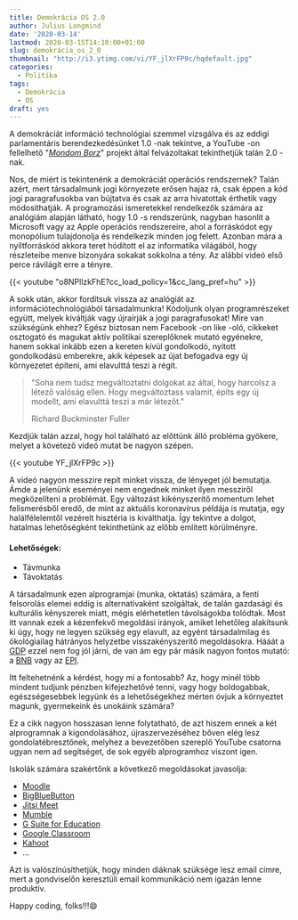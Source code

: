 ```yaml
---
title: Demokrácia OS 2.0
author: Julius Longmind
date: '2020-03-14'
lastmod: 2020-03-15T14:10:00+01:00
slug: demokrácia_os_2_0
thumbnail: "http://i3.ytimg.com/vi/YF_jlXrFP9c/hqdefault.jpg"
categories:
  - Politika
tags:
  - Demokrácia
  - OS
draft: yes
---
```


A demokráciát információ technológiai szemmel vizsgálva és az eddigi parlamentáris berendezkedésünket 1.0 -nak tekintve, a YouTube -on fellelhető "*[Mondom Borz](https://www.youtube.com/channel/UC9yLjIQCT5zVRdnW0NFNTng)*" projekt által felvázoltakat tekinthetjük talán 2.0 -nak.

<!--more-->

Nos, de miért is tekintenénk a demokráciát operációs rendszernek? Talán azért, mert társadalmunk jogi környezete erősen hajaz rá, csak éppen a kód jogi paragrafusokba van bújtatva és csak az arra hivatottak érthetik vagy módosíthatják. A programozási ismeretekkel rendelkezők számára az analógiám alapján látható, hogy 1.0 -s rendszerünk, nagyban hasonlít a Microsoft vagy az Apple operációs rendszereire, ahol a forráskódot egy monopólium tulajdonolja és rendelkezik minden jog felett.
Azonban mára a nyíltforráskód akkora teret hódított el az informatika világából, hogy részleteibe menve bizonyára sokakat sokkolna a tény. Az alábbi videó első perce rávilágít erre a tényre.

{{< youtube "o8NPllzkFhE?cc_load_policy=1&cc_lang_pref=hu" >}}&nbsp;

A sokk után, akkor fordítsuk vissza az analógiát az információtechnológiából társadalmunkra! Kódoljunk olyan programrészeket együtt, melyek kiváltják vagy újraírják a jogi paragrafusokat!
Mire van szükségünk ehhez? Egész biztosan nem Facebook -on like -oló, cikkeket osztogató és magukat aktív politikai szereplőknek mutató egyénekre, hanem sokkal inkább ezen a kereten kívül gondolkodó, nyitott gondolkodású emberekre, akik képesek az újat befogadva egy új környezetet építeni, ami elavulttá teszi a régit.

> "Soha nem tudsz megváltoztatni dolgokat az által, hogy harcolsz a létező valóság ellen. Hogy megváltoztass valamit, építs egy új modellt, ami elavulttá teszi a már létezőt."
>
> Richard Buckminster Fuller

Kezdjük talán azzal, hogy hol található az előttünk álló probléma gyökere, melyet a követező videó mutat be nagyon szépen.

{{< youtube YF_jlXrFP9c >}}&nbsp;

A videó nagyon messzire repít minket vissza, de lényeget jól bemutatja. Ámde a jelenünk eseményei nem engednek minket ilyen messziről megközelíteni a problémát. Egy változást kikényszerítő momentum lehet felismerésből eredő, de mint az aktuális koronavírus példája is mutatja, egy halálfélelemtől vezérelt hisztéria is kiválthatja. Így tekintve a dolgot, hatalmas lehetőségként tekinthetünk az előbb említett körülményre.

#### Lehetőségek:
+ Távmunka
+ Távoktatás

A társadalmunk ezen alprogramjai (munka, oktatás) számára, a fenti felsorolás elemei eddig is alternatívaként szolgáltak, de talán gazdasági és kulturális kényszerek miatt, mégis elérhetetlen távolságokba tolódtak.
Most itt vannak ezek a kézenfekvő megoldási irányok, amiket lehetőleg alakítsunk ki úgy, hogy ne legyen szükség egy elavult, az egyént társadalmilag és ökológiailag hátrányos helyzetbe visszakényszerítő megoldásokra. Hááát a [GDP]( https://wiki.startlap.hu/mi-a-kulonbseg-a-gdp-es-gnp-kozott) ezzel nem fog jól járni, de van ám egy pár másik nagyon fontos mutató: a [BNB](https://wiki.startlap.hu/brutto-nemzeti-boldogsag-letezik-ilyen) vagy az [EPI](https://en.wikipedia.org/wiki/Environmental_Performance_Index).

Itt feltehetnénk a kérdést, hogy mi a fontosabb? Az, hogy minél több mindent tudjunk pénzben kifejezhetővé tenni, vagy hogy boldogabbak, egészségesebbek legyünk és a lehetőségekhez mérten óvjuk a környeztet magunk, gyermekeink és unokáink számára?

Ez a cikk nagyon hosszasan lenne folytatható, de azt hiszem ennek a két alprogramnak a kigondolásához, újraszervezéséhez bőven elég lesz gondolatébresztőnek, melyhez a bevezetőben szereplő YouTube csatorna ugyan nem ad segítséget, de sok egyéb alprogramhoz viszont igen. 

Iskolák számára szakértőnk a következő megoldásokat javasolja:

+ [Moodle](https://hu.wikipedia.org/wiki/Moodle)
+ [BigBlueButton](https://en.wikipedia.org/wiki/BigBlueButton)
+ [Jitsi Meet](https://jitsi.org/jitsi-meet)
+ [Mumble](https://wiki.mumble.info/wiki/Main_Page)
+ [G Suite for Education](https://hu.wikipedia.org/wiki/G_Suite)
+ [Google Classroom](https://edu.google.com/products/classroom)
+ [Kahoot](https://kahoot.com)
+ ...

Azt is valószínúsíthetjük, hogy minden diáknak szüksége lesz email címre, mert a gondviselőn keresztüli email kommunikáció nem igazán lenne produktív.

Happy coding, folks!!!:smile: